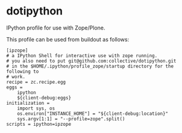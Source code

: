 dotipython
==========

IPython profile for use with Zope/Plone.

This profile can be used from buildout as follows:

```
[ipzope]
# a IPython Shell for interactive use with zope running.
# you also need to put git@github.com:collective/dotipython.git
# in the $HOME/.ipython/profile_zope/startup directory for the following to
# work.
recipe = zc.recipe.egg
eggs =
    ipython
    ${client-debug:eggs}
initialization =
    import sys, os
    os.environ["INSTANCE_HOME"] = "${client-debug:location}"
    sys.argv[1:1] = "--profile=zope".split()
scripts = ipython=ipzope
```
